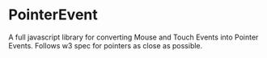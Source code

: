 # PointerEvent
A full javascript library for converting Mouse and Touch Events into Pointer Events. Follows w3 spec for pointers as close as possible.
